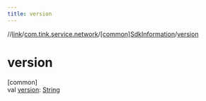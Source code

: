 ```yaml
---
title: version
---
```

//[link](../../../index.html)/[com.tink.service.network](../index.html)/[[common]SdkInformation](index.html)/[version](version.html)



# version



[common]\
val [version](version.html): [String](https://kotlinlang.org/api/latest/jvm/stdlib/kotlin/-string/index.html)




